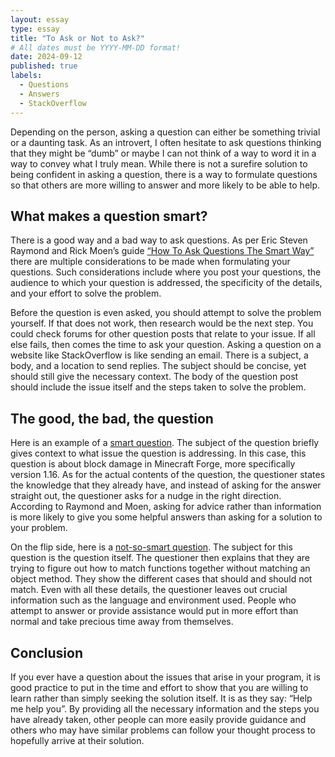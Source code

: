```yaml
---
layout: essay
type: essay
title: "To Ask or Not to Ask?"
# All dates must be YYYY-MM-DD format!
date: 2024-09-12
published: true
labels:
  - Questions
  - Answers
  - StackOverflow
---
```



Depending on the person, asking a question can either be something trivial or a daunting task. As an introvert, I often hesitate to ask questions thinking that they might be “dumb” or maybe I can not think of a way to word it in a way to convey what I truly mean. While there is not a surefire solution to being confident in asking a question, there is a way to formulate questions so that others are more willing to answer and more likely to be able to help.


## What makes a question smart?

There is a good way and a bad way to ask questions. As per Eric Steven Raymond and Rick Moen’s guide [“How To Ask Questions The Smart Way”](http://www.catb.org/esr/faqs/smart-questions.html) there are multiple considerations to be made when formulating your questions. Such considerations include where you post your questions, the audience to which your question is addressed, the specificity of the details, and your effort to solve the problem.

Before the question is even asked, you should attempt to solve the problem yourself. If that does not work, then research would be the next step. You could check forums for other question posts that relate to your issue. If all else fails, then comes the time to ask your question. Asking a question on a website like StackOverflow is like sending an email. There is a subject, a body, and a location to send replies. The subject should be concise, yet should still give the necessary context. The body of the question post should include the issue itself and the steps taken to solve the problem.


## The good, the bad, the question

Here is an example of a [smart question](https://stackoverflow.com/questions/67941206/minecraft-forge-1-16-get-blockdamage-progress). The subject of the question briefly gives context to what issue the question is addressing. In this case, this question is about block damage in Minecraft Forge, more specifically version 1.16. As for the actual contents of the question, the questioner states the knowledge that they already have, and instead of asking for the answer straight out, the questioner asks for a nudge in the right direction. According to Raymond and Moen, asking for advice rather than information is more likely to give you some helpful answers than asking for a solution to your problem.

On the flip side, here is a [not-so-smart question](https://stackoverflow.com/questions/78981107/how-to-match-a-function-but-exclude-object-methods-without-negative-lookbehind). The subject for this question is the question itself. The questioner then explains that they are trying to figure out how to match functions together without matching an object method. They show the different cases that should and should not match. Even with all these details, the questioner leaves out crucial information such as the language and environment used. People who attempt to answer or provide assistance would put in more effort than normal and take precious time away from themselves.


## Conclusion

If you ever have a question about the issues that arise in your program, it is good practice to put in the time and effort to show that you are willing to learn rather than simply seeking the solution itself. It is as they say: “Help me help you”. By providing all the necessary information and the steps you have already taken, other people can more easily provide guidance and others who may have similar problems can follow your thought process to hopefully arrive at their solution.
